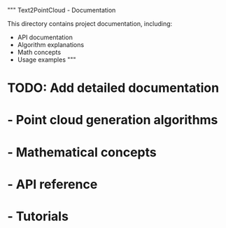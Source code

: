 """
Text2PointCloud - Documentation

This directory contains project documentation, including:
- API documentation
- Algorithm explanations
- Math concepts
- Usage examples
"""

# TODO: Add detailed documentation
# - Point cloud generation algorithms
# - Mathematical concepts
# - API reference
# - Tutorials
